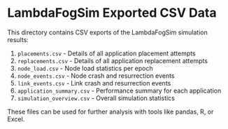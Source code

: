 # LambdaFogSim Exported CSV Data

This directory contains CSV exports of the LambdaFogSim simulation results:

1. `placements.csv` - Details of all application placement attempts
2. `replacements.csv` - Details of all application replacement attempts
3. `node_load.csv` - Node load statistics per epoch
4. `node_events.csv` - Node crash and resurrection events
5. `link_events.csv` - Link crash and resurrection events
6. `application_summary.csv` - Performance summary for each application
7. `simulation_overview.csv` - Overall simulation statistics

These files can be used for further analysis with tools like pandas, R, or Excel.
